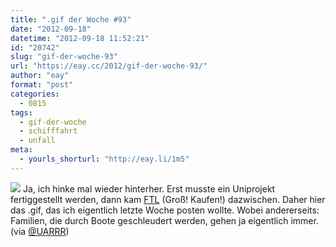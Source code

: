 ```yaml
---
title: ".gif der Woche #93"
date: "2012-09-18"
datetime: "2012-09-18 11:52:21"
id: "20742"
slug: "gif-der-woche-93"
url: "https://eay.cc/2012/gif-der-woche-93/"
author: "eay"
format: "post"
categories:
  - 0815
tags:
  - gif-der-woche
  - schifffahrt
  - unfall
meta:
  - yourls_shorturl: "http://eay.li/1m5"
---
```


![](https://eay.cc/uploads/2012/boot.gif) Ja, ich hinke mal wieder hinterher. Erst musste ein Uniprojekt fertiggestellt werden, dann kam [FTL](http://www.ftlgame.com/) (Groß! Kaufen!) dazwischen. Daher hier das .gif, das ich eigentlich letzte Woche posten wollte. Wobei andererseits: Familien, die durch Boote geschleudert werden, gehen ja eigentlich immer. (via [@UARRR](https://twitter.com/uarrr))
